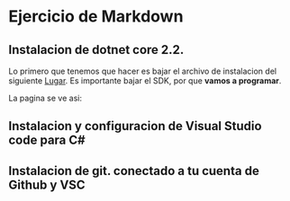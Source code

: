 
# Ejercicio de Markdown


## Instalacion  de dotnet core 2.2.
Lo primero que tenemos que hacer 
es bajar el archivo de instalacion del siguiente 
[Lugar](https://dotnet.microsoft.com/download/dotnet-core/3.0).
Es importante bajar el SDK, por que **vamos a programar**.

La pagina se ve asi:
## Instalacion y configuracion de Visual Studio code para C#

## Instalacion de git. conectado a tu cuenta de Github y VSC
